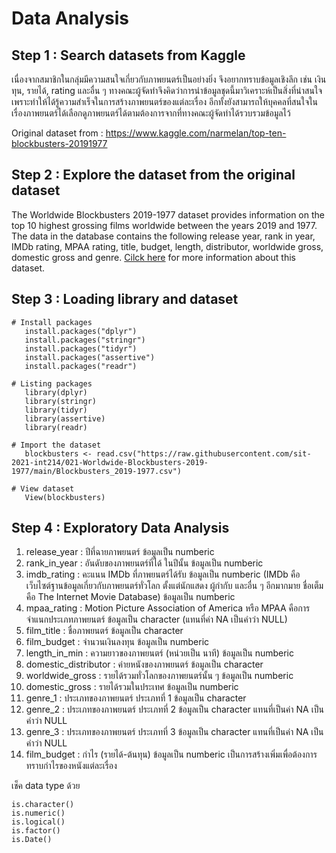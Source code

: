 # Data Analysis
## Step 1 : Search datasets from Kaggle
เนื่องจากสมาชิกในกลุ่มมีความสนใจเกี่ยวกับภาพยนตร์เป็นอย่างยิ่ง จึงอยากทราบข้อมูลเชิงลึก เช่น เงินทุน, รายได้, rating และอื่น ๆ ทางคณะผู้จัดทำจึงคิดว่าการนำข้อมูลชุดนี้มาวิเคราะห์เป็นสิ่งที่น่าสนใจเพราะทำให้ได้รู้ความสำเร็จในการสร้างภาพยนตร์ของแต่ละเรื่อง อีกทั้งยังสามารถให้บุคคลที่สนใจในเรื่องภาพยนตร์ได้เลือกดูภาพยนตร์ได้ตามต้องการจากที่ทางคณะผู้จัดทำได้รวบรวมข้อมูลไว้

Original dataset from : https://www.kaggle.com/narmelan/top-ten-blockbusters-20191977

## Step 2 : Explore the dataset from the original dataset
The Worldwide Blockbusters 2019-1977 dataset provides information on the top 10 highest grossing films worldwide between the years 2019 and 1977. The data in the database contains the following release year, rank in year, IMDb rating, MPAA rating, title, budget, length, distributor, worldwide gross, domestic gross and genre. [Cilck here](https://github.com/sit-2021-int214/021-Worldwide-Blockbusters-2019-1977/blob/main/Blockbusters_2019-1977.csv) for more information about this dataset.


## Step 3 : Loading library and dataset
```
# Install packages
   install.packages("dplyr")
   install.packages("stringr")
   install.packages("tidyr")
   install.packages("assertive")
   install.packages("readr")

# Listing packages
   library(dplyr)
   library(stringr)
   library(tidyr)
   library(assertive)
   library(readr)

# Import the dataset
   blockbusters <- read.csv("https://raw.githubusercontent.com/sit-2021-int214/021-Worldwide-Blockbusters-2019-1977/main/Blockbusters_2019-1977.csv")

# View dataset
   View(blockbusters)

```

## Step 4 : Exploratory Data Analysis
  1. release_year	: ปีที่ฉายภาพยนตร์ ข้อมูลเป็น numberic 
  2. rank_in_year : อันดับของภาพยนตร์ที่ได้ ในปีนั้น ข้อมูลเป็น numberic 
  3. imdb_rating : คะแนน IMDb ที่ภาพยนตร์ได้รับ ข้อมูลเป็น numberic 
   (IMDb คือ เว็บไซต์ฐานข้อมูลเกี่ยวกับภาพยนตร์ทั่วโลก ตั้งแต่นักแสดง ผู้กำกับ และอื่น ๆ อีกมากมาย ชื่อเต็มคือ The Internet Movie Database) ข้อมูลเป็น numberic 
  4. mpaa_rating : Motion Picture Association of America หรือ MPAA คือการจำแนกประเภทภาพยนตร์ ข้อมูลเป็น character (แทนที่ค่า NA เป็นคำว่า NULL)
  5. film_title : ชื่อภาพยนตร์ ข้อมูลเป็น character
  6. film_budget : จำนวนเงินลงทุน ข้อมูลเป็น numberic 
  7. length_in_min : ความยาวของภาพยนตร์ (หน่วยเป็น นาที) ข้อมูลเป็น numberic 
  8. domestic_distributor : ค่ายหนังของภาพยนตร์ ข้อมูลเป็น character
  9. worldwide_gross	: รายได้รวมทั่วโลกของภาพยนตร์นั้น ๆ ข้อมูลเป็น numberic 
 10. domestic_gross	: รายได้รวมในประเทศ ข้อมูลเป็น numberic 
 11. genre_1	: ประเภทของภาพยนตร์ ประเภทที่ 1 ข้อมูลเป็น character
 12. genre_2	: ประเภทของภาพยนตร์ ประเภทที่ 2 ข้อมูลเป็น character แทนที่เป็นค่า NA เป็นคำว่า NULL 
 13. genre_3 : ประเภทของภาพยนตร์ ประเภทที่ 3 ข้อมูลเป็น character แทนที่เป็นค่า NA เป็นคำว่า NULL 
 14. film_budget : กำไร (รายได้-ต้นทุน) ข้อมูลเป็น numberic เป็นการสร้างเพิ่มเพื่อต้องการทราบกำไรของหนังแต่ละเรื่อง

เช็ค data type ด้วย
```
is.character()
is.numeric()
is.logical()
is.factor()
is.Date()
```
